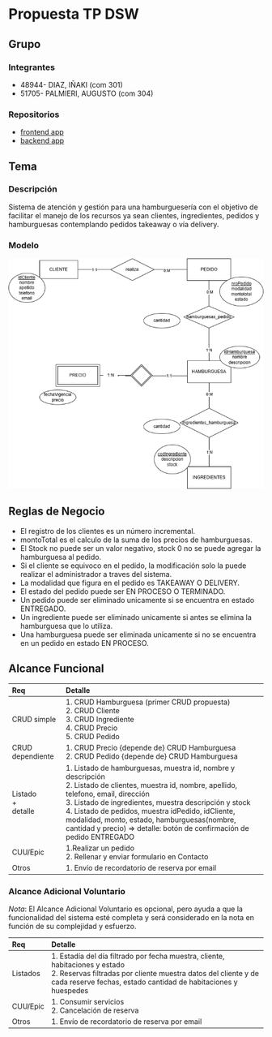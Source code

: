 # Propuesta TP DSW

## Grupo
### Integrantes
* 48944- DIAZ, IÑAKI (com 301)
* 51705- PALMIERI, AUGUSTO (com 304)

### Repositorios
* [frontend app](https://github.com/AugustoPalmieri/DSW-frontend)
* [backend app](https://github.com/AugustoPalmieri/DSW-backend)


## Tema
### Descripción
Sistema de atención y gestión para una hamburguesería con el objetivo de  facilitar el manejo de los recursos ya sean clientes, ingredientes, pedidos y hamburguesas contemplando pedidos takeaway o vía delivery.

### Modelo
![](https://github.com/AugustoPalmieri/DSW2024-DIAZ-COSTAMAGNA-PALMIERI/blob/main/DERDSWFINAL.drawio.png)

## Reglas de Negocio

* El registro de los clientes es un número incremental.
* montoTotal es el calculo de la suma de los precios de hamburguesas.
* El Stock no puede ser un valor negativo, stock 0 no se puede agregar la hamburguesa al pedido.
* Si el cliente se equivoco en el pedido, la modificación solo la puede realizar el administrador a traves del sistema.
* La modalidad que figura en el pedido es TAKEAWAY O DELIVERY.
* El estado del pedido puede ser EN PROCESO O TERMINADO.
* Un pedido puede ser eliminado unicamente si se encuentra en estado ENTREGADO.
* Un ingrediente puede ser eliminado unicamente si antes se elimina la hamburguesa que lo utiliza.
* Una hamburguesa puede ser eliminada unicamente si no se encuentra en un pedido en estado EN PROCESO.


## Alcance Funcional 


|Req|Detalle|
|:-|:-|
|CRUD simple|1. CRUD Hamburguesa (primer CRUD propuesta)<br>2. CRUD Cliente<br>3. CRUD Ingrediente <br>4. CRUD Precio <br>5. CRUD Pedido |
|CRUD dependiente|1. CRUD Precio {depende de} CRUD Hamburguesa <br>2. CRUD Pedido {depende de} CRUD Hamburguesa |
|Listado<br>+<br>detalle| 1. Listado de hamburguesas, muestra id, nombre y descripción <br> 2. Listado de clientes, muestra id, nombre, apellido, telefono, email, dirección <br> 3. Listado de ingredientes, muestra descripción y stock <br> 4. Listado de pedidos, muestra idPedido, idCliente, modalidad, monto, estado, hamburguesas(nombre, cantidad y precio) => detalle: botón de confirmación de pedido ENTREGADO 
|CUU/Epic|1.Realizar un pedido <br>2. Rellenar y enviar formulario en Contacto|
|Otros|1. Envío de recordatorio de reserva por email|


### Alcance Adicional Voluntario

*Nota*: El Alcance Adicional Voluntario es opcional, pero ayuda a que la funcionalidad del sistema esté completa y será considerado en la nota en función de su complejidad y esfuerzo.

|Req|Detalle|
|:-|:-|
|Listados |1. Estadía del día filtrado por fecha muestra, cliente, habitaciones y estado <br>2. Reservas filtradas por cliente muestra datos del cliente y de cada reserve fechas, estado cantidad de habitaciones y huespedes|
|CUU/Epic|1. Consumir servicios<br>2. Cancelación de reserva|
|Otros|1. Envío de recordatorio de reserva por email|


